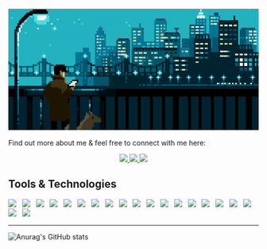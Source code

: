 <p align="center">
  <img src="https://github.com/MikeXado/MikeXado/blob/main/ASSETS/ezgif.com-gif-maker.gif" alt="Hi, I'm Mihai 👋 I'm a 🚀 Front-End Developer 🚀">
</p>

Find out more about me & feel free to connect with me here:

<p align="center">
        <a href="#">
		<img src="https://img.shields.io/badge/portfolio-1AA260?style=for-the-badge&logo=About.me&logoColor=white" />
	</a>
	<a href="#">
		<img src="https://img.shields.io/badge/bio.link-000000%7D?style=for-the-badge&logo=biolink&logoColor=white" />
	</a>
        <a href="#">
		<img src="https://img.shields.io/badge/Gmail-D14836?style=for-the-badge&logo=gmail&logoColor=white" />
	</a>
</p>
 
 <h2>Tools & Technologies</h2>

<img src="https://img.shields.io/badge/HTML%20-%23F7DF1E.svg?&style=for-the-badge&color=E34F26" />&nbsp;&nbsp;
<img src="https://img.shields.io/badge/css%20-%23F7DF1E.svg?&style=for-the-badge&color=5BA8EE" />&nbsp;&nbsp;
<img src="https://img.shields.io/badge/JavaScript%20-%23F7DF1E.svg?&style=for-the-badge&color=F7DF1E" />&nbsp;&nbsp;
<img src="https://img.shields.io/badge/react%20-%23F7DF1E.svg?&style=for-the-badge&color=00D8FF" />&nbsp;&nbsp;
<img src="https://img.shields.io/badge/Jquery%20-%23F7DF1E.svg?&style=for-the-badge&color=0769AC" />&nbsp;&nbsp;
<img src="https://img.shields.io/badge/webpack%20-%23F7DF1E.svg?&style=for-the-badge&color=8ED5FA" />&nbsp;&nbsp;
<img src="https://img.shields.io/badge/Gulp.js%20-%23F7DF1E.svg?&style=for-the-badge&color=DA4648" />&nbsp;&nbsp;
<img src="https://img.shields.io/badge/Figma%20-%23F7DF1E.svg?&style=for-the-badge&color=A259FF" />&nbsp;&nbsp;
<img src="https://img.shields.io/badge/Bootstrap%20-%23F7DF1E.svg?&style=for-the-badge&color=7044A3" />&nbsp;&nbsp;
<img src="https://img.shields.io/badge/Sass%20-%23F7DF1E.svg?&style=for-the-badge&color=CD6799" />&nbsp;&nbsp;
<img src="https://img.shields.io/badge/Discord%20-%23F7DF1E.svg?&style=for-the-badge&color=3C4C65" />&nbsp;&nbsp;
<img src="https://img.shields.io/badge/Node.js%20-%23F7DF1E.svg?&style=for-the-badge&color=6DB35A" />&nbsp;&nbsp;
<img src="https://img.shields.io/badge/MySQL%20-%23F7DF1E.svg?&style=for-the-badge&color=1E4C68" />&nbsp;&nbsp;
<img src="https://img.shields.io/badge/Git%20-%23F7DF1E.svg?&style=for-the-badge&color=000" />&nbsp;&nbsp;
<img src="https://img.shields.io/badge/GitHub%20-%23F7DF1E.svg?&style=for-the-badge&color=000" />&nbsp;&nbsp;
<img src="https://img.shields.io/badge/Docker%20-%23F7DF1E.svg?&style=for-the-badge&color=2496ED" />&nbsp;&nbsp;
<img src="https://img.shields.io/badge/Docker compose%20-%23F7DF1E.svg?&style=for-the-badge&color=B4C3D2" />&nbsp;&nbsp;
<img src="https://img.shields.io/badge/Visual Studio Code%20-%23F7DF1E.svg?&style=for-the-badge&color=0769AC" />&nbsp;&nbsp;
<img src="https://img.shields.io/badge/Windows%20-%23F7DF1E.svg?&style=for-the-badge&color=F7DF1E" />&nbsp;&nbsp;
<img src="https://img.shields.io/badge/UBUNTU%20-%23F7DF1E.svg?&style=for-the-badge&color=E34F26" />&nbsp;&nbsp;
<hr>

![Anurag's GitHub stats](https://github-readme-stats.vercel.app/api?username=mikexado&show_icons=true&theme=radical)

